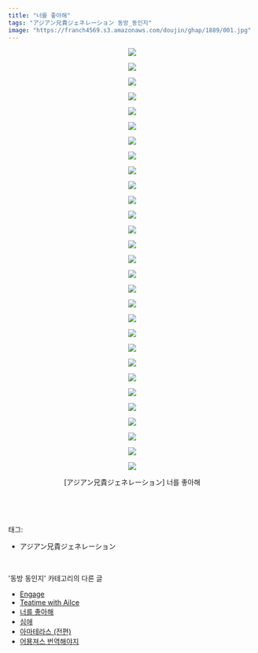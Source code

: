 ```yaml
---
title: "너를 좋아해"
tags: "アジアン兄貴ジェネレーション 동방_동인지"
image: "https://franch4569.s3.amazonaws.com/doujin/ghap/1889/001.jpg"
---
```

<div class="article">
<p style="text-align: center; clear: none; float: none;"><img src="{{ site.imgserver2 }}/ghap/1889/001.jpg"/></p>
<p style="text-align: center; clear: none; float: none;"><img src="{{ site.imgserver2 }}/ghap/1889/002.jpg"/></p>
<p style="text-align: center; clear: none; float: none;"><img src="{{ site.imgserver2 }}/ghap/1889/003.jpg"/></p>
<p style="text-align: center; clear: none; float: none;"><img src="{{ site.imgserver2 }}/ghap/1889/004.jpg"/></p>
<p style="text-align: center; clear: none; float: none;"><img src="{{ site.imgserver2 }}/ghap/1889/005.jpg"/></p>
<p style="text-align: center; clear: none; float: none;"><img src="{{ site.imgserver2 }}/ghap/1889/006.jpg"/></p>
<p style="text-align: center; clear: none; float: none;"><img src="{{ site.imgserver2 }}/ghap/1889/007.jpg"/></p>
<p style="text-align: center; clear: none; float: none;"><img src="{{ site.imgserver2 }}/ghap/1889/008.jpg"/></p>
<p style="text-align: center; clear: none; float: none;"><img src="{{ site.imgserver2 }}/ghap/1889/009.jpg"/></p>
<p style="text-align: center; clear: none; float: none;"><img src="{{ site.imgserver2 }}/ghap/1889/010.jpg"/></p>
<p style="text-align: center; clear: none; float: none;"><img src="{{ site.imgserver2 }}/ghap/1889/011.jpg"/></p>
<p style="text-align: center; clear: none; float: none;"><img src="{{ site.imgserver2 }}/ghap/1889/012.jpg"/></p>
<p style="text-align: center; clear: none; float: none;"><img src="{{ site.imgserver2 }}/ghap/1889/013.jpg"/></p>
<p style="text-align: center; clear: none; float: none;"><img src="{{ site.imgserver2 }}/ghap/1889/014.jpg"/></p>
<p style="text-align: center; clear: none; float: none;"><img src="{{ site.imgserver2 }}/ghap/1889/015.jpg"/></p>
<p style="text-align: center; clear: none; float: none;"><img src="{{ site.imgserver2 }}/ghap/1889/016.jpg"/></p>
<p style="text-align: center; clear: none; float: none;"><img src="{{ site.imgserver2 }}/ghap/1889/017.jpg"/></p>
<p style="text-align: center; clear: none; float: none;"><img src="{{ site.imgserver2 }}/ghap/1889/018.jpg"/></p>
<p style="text-align: center; clear: none; float: none;"><img src="{{ site.imgserver2 }}/ghap/1889/019.jpg"/></p>
<p style="text-align: center; clear: none; float: none;"><img src="{{ site.imgserver2 }}/ghap/1889/020.jpg"/></p>
<p style="text-align: center; clear: none; float: none;"><img src="{{ site.imgserver2 }}/ghap/1889/021.jpg"/></p>
<p style="text-align: center; clear: none; float: none;"><img src="{{ site.imgserver2 }}/ghap/1889/022.jpg"/></p>
<p style="text-align: center; clear: none; float: none;"><img src="{{ site.imgserver2 }}/ghap/1889/023.jpg"/></p>
<p style="text-align: center; clear: none; float: none;"><img src="{{ site.imgserver2 }}/ghap/1889/024.jpg"/></p>
<p style="text-align: center; clear: none; float: none;"><img src="{{ site.imgserver2 }}/ghap/1889/025.jpg"/></p>
<p style="text-align: center; clear: none; float: none;"><img src="{{ site.imgserver2 }}/ghap/1889/026.jpg"/></p>
<p style="text-align: center; clear: none; float: none;"><img src="{{ site.imgserver2 }}/ghap/1889/027.jpg"/></p>
<p style="text-align: center; clear: none; float: none;"><img src="{{ site.imgserver2 }}/ghap/1889/028.jpg"/></p>
<p style="text-align: center; clear: none; float: none;"><img src="{{ site.imgserver2 }}/ghap/1889/029.jpg"/></p>
<p style="text-align: center; clear: none; float: none;">[アジアン兄貴ジェネレーション] 너를 좋아해</p>
<p><br/></p>
</div><br/>
<div class="tagTrail">
<p>태그: </p>
<ul>
<li>アジアン兄貴ジェネレーション</li>
</ul>
</div><br/>
<div class="another">
<p>'동방 동인지' 카테고리의 다른 글</p>
<ul>
<li><a href="/ghap_1891">Engage</a></li>
<li><a href="/ghap_1890">Teatime with Ailce</a></li>
<li><a href="/ghap_1889">너를 좋아해</a></li>
<li><a href="/ghap_1888">심애</a></li>
<li><a href="/ghap_1887">아마테라스 (전편)</a></li>
<li><a href="/ghap_1886">어묭져스 번역해야지</a></li>
</ul>
</div><br/>
<div class="cb_module cb_fluid">
<div class="cb_wrt cb_profile">
</div><!-- commentList close -->
</div><br/>
